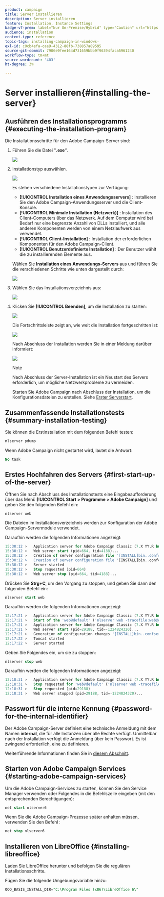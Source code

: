 ```yaml
---
product: campaign
title: Server installieren
description: Server installieren
feature: Installation, Instance Settings
badge-v7-prem: label="Nur On-Premise/Hybrid" type="Caution" url="https://experienceleague.adobe.com/docs/campaign-classic/using/installing-campaign-classic/architecture-and-hosting-models/hosting-models-lp/hosting-models.html?lang=de" tooltip="Gilt nur für Hybrid- und On-Premise-Bereitstellungen"
audience: installation
content-type: reference
topic-tags: installing-campaign-in-windows-
exl-id: c0cb4efa-cae9-4312-88fb-738857a89595
source-git-commit: 7906e9fee164d731659bbb9f96394faca5961240
workflow-type: tm+mt
source-wordcount: '403'
ht-degree: 3%

---
```


# Server installieren{#installing-the-server}

## Ausführen des Installationsprogramms {#executing-the-installation-program}

Die Installationsschritte für den Adobe Campaign-Server sind:

1. Führen Sie die Datei &quot;**.exe“**.

   ![](assets/s_ncs_install_installer_01.png)

1. Installationstyp auswählen.

   ![](assets/s_ncs_install_installer_01a.png)

   Es stehen verschiedene Installationstypen zur Verfügung:

   * **[!UICONTROL Installation eines Anwendungsservers]** : Installieren Sie den Adobe Campaign-Anwendungsserver und die Client-Konsole.
   * **[!UICONTROL Minimale Installation (Netzwerk)]** : Installation des Client-Computers über das Netzwerk. Auf dem Computer wird bei Bedarf nur eine begrenzte Anzahl von DLLs installiert, und alle anderen Komponenten werden von einem Netzlaufwerk aus verwendet.
   * **[!UICONTROL Client-Installation]** : Installation der erforderlichen Komponenten für den Adobe Campaign-Client.
   * **[!UICONTROL Benutzerdefinierte Installation]** : Der Benutzer wählt die zu installierenden Elemente aus.

   Wählen Sie **Installation eines Anwendungs-Servers** aus und führen Sie die verschiedenen Schritte wie unten dargestellt durch:

   ![](assets/s_ncs_install_installer_02.png)

1. Wählen Sie das Installationsverzeichnis aus:

   ![](assets/s_ncs_install_installer_03.png)

1. Klicken Sie **[!UICONTROL Beenden]**, um die Installation zu starten:

   ![](assets/s_ncs_install_installer_04.png)

   Die Fortschrittsleiste zeigt an, wie weit die Installation fortgeschritten ist:

   ![](assets/s_ncs_install_installer_05.png)

   Nach Abschluss der Installation werden Sie in einer Meldung darüber informiert:

   ![](assets/s_ncs_install_installer_06.png)

   >[!NOTE]
   >
   >Nach Abschluss der Server-Installation ist ein Neustart des Servers erforderlich, um mögliche Netzwerkprobleme zu vermeiden.

   Starten Sie Adobe Campaign nach Abschluss der Installation, um die Konfigurationsdateien zu erstellen. Siehe [Erster Serverstart](#first-start-up-of-the-server).

## Zusammenfassende Installationstests {#summary-installation-testing}

Sie können die Erstinstallation mit dem folgenden Befehl testen:

```sql
nlserver pdump
```

Wenn Adobe Campaign nicht gestartet wird, lautet die Antwort:

```sql
No task
```

## Erstes Hochfahren des Servers {#first-start-up-of-the-server}

Öffnen Sie nach Abschluss des Installationstests eine Eingabeaufforderung über das Menü **[!UICONTROL Start > Programme > Adobe Campaign]** und geben Sie den folgenden Befehl ein:

```sql
nlserver web
```

Die Dateien im Installationsverzeichnis werden zur Konfiguration der Adobe Campaign-Servermodule verwendet.

Daraufhin werden die folgenden Informationen angezeigt:

```sql
15:30:12 >   Application server for Adobe Campaign Classic (7.X YY.R build XXX@SHA1) of DD/MM/YYYY
15:30:12 >   Web server start (pid=664, tid=4188)...
15:30:12 >   Creation of server configuration file '[INSTALL]bin..confserverConf.xml' server via '[INSTALL]bin..conffraserverConf.xml.sample
15:30:12 >   Creation of server configuration file '[INSTALL]bin..confconfig-default.xml' server via '[INSTALL]bin..confmodelsconfig-default.xml
15:30:12 >   Server started
15:30:12 >   Stop requested (pid=664)
15:30:12 >   Web server stop (pid=664, tid=4188)...
```

Drücken Sie **Strg+C**, um den Vorgang zu stoppen, und geben Sie dann den folgenden Befehl ein:

```sql
nlserver start web
```

Daraufhin werden die folgenden Informationen angezeigt:

```sql
12:17:21 >   Application server for Adobe Campaign Classic (7.X YY.R build XXX@SHA1) of DD/MM/YYYY
12:17:21 >   Start of the 'web@default' ('nlserver web -tracefile:web@default -instance:default -detach -tomcat -autorepair') task in a new process 
12:17:21 >   Application server for Adobe Campaign Classic (7.X YY.R build XXX@SHA1) of DD/MM/YYYY
12:17:21 >   Web server start (pid=29188, tid=-1224824320)...
12:17:21 >   Generation of configuration changes '[INSTALL]bin..confserverConf.xml.diff' between '[INSTALL]bin..confserverConf.xml' and '[INSTALL]bin..conffraserverConf.xml.sample'
12:17:22 >   Tomcat started
12:17:22 >   Server started
```

Geben Sie Folgendes ein, um sie zu stoppen:

```sql
nlserver stop web
```

Daraufhin werden die folgenden Informationen angezeigt:

```sql
12:18:31 >   Application server for Adobe Campaign Classic (7.X YY.R build XXX@SHA1) of DD/MM/YYYY
12:18:31 >   Stop requested for 'web@default' ('nlserver web -tracefile:web@default -instance:default -detach -tomcat -autorepair', pid=29188, tid=-1224824320)...
12:18:31 >   Stop requested (pid=29188)
12:18:31 >   Web server stopped (pid=29188, tid=-1224824320)...
```

## Passwort für die interne Kennung {#password-for-the-internal-identifier}

Der Adobe Campaign-Server definiert eine technische Anmeldung mit dem Namen **internal**, die für alle Instanzen über alle Rechte verfügt. Unmittelbar nach der Installation verfügt die Anmeldung über kein Passwort. Es ist zwingend erforderlich, eine zu definieren.

Weiterführende Informationen finden Sie in [diesem Abschnitt](../../installation/using/configuring-campaign-server.md#internal-identifier).

## Starten von Adobe Campaign Services {#starting-adobe-campaign-services}

Um die Adobe Campaign-Services zu starten, können Sie den Service Manager verwenden oder Folgendes in die Befehlszeile eingeben (mit den entsprechenden Berechtigungen):

```sql
net start nlserver6
```

Wenn Sie die Adobe Campaign-Prozesse später anhalten müssen, verwenden Sie den Befehl :

```sql
net stop nlserver6
```

## Installieren von LibreOffice {#installing-libreoffice}

Laden Sie LibreOffice herunter und befolgen Sie die regulären Installationsschritte.

Fügen Sie die folgende Umgebungsvariable hinzu:

```sql
OOO_BASIS_INSTALL_DIR="C:\Program Files (x86)\LibreOffice 6\"
```
